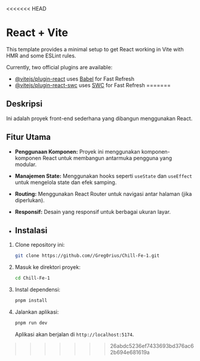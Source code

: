 <<<<<<< HEAD
# React + Vite

This template provides a minimal setup to get React working in Vite with HMR and some ESLint rules.

Currently, two official plugins are available:

- [@vitejs/plugin-react](https://github.com/vitejs/vite-plugin-react/blob/main/packages/plugin-react/README.md) uses [Babel](https://babeljs.io/) for Fast Refresh
- [@vitejs/plugin-react-swc](https://github.com/vitejs/vite-plugin-react-swc) uses [SWC](https://swc.rs/) for Fast Refresh
=======
## Deskripsi

Ini adalah proyek front-end sederhana yang dibangun menggunakan React.


## Fitur Utama

- **Penggunaan Komponen:** Proyek ini menggunakan komponen-komponen React untuk membangun antarmuka pengguna yang modular.
- **Manajemen State:** Menggunakan hooks seperti `useState` dan `useEffect` untuk mengelola state dan efek samping.
- **Routing:** Menggunakan React Router untuk navigasi antar halaman (jika diperlukan).
- **Responsif:** Desain yang responsif untuk berbagai ukuran layar.

- ## Instalasi

1. Clone repository ini:

    ```bash
    git clone https://github.com//Greg0rius/Chill-Fe-1.git
    ```

2. Masuk ke direktori proyek:

    ```bash
    cd Chill-Fe-1
    ```

3. Instal dependensi:

    ```bash
    pnpm install
    ```

4. Jalankan aplikasi:

    ```bash
    pnpm run dev
    ```

   Aplikasi akan berjalan di `http://localhost:5174`.
>>>>>>> 26abdc5236ef7433693bd376ac62b694e681619a
